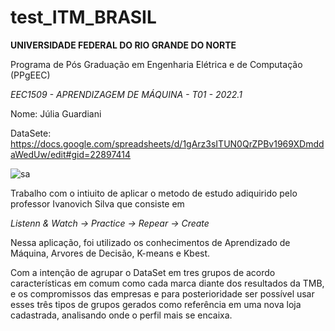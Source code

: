 # test_ITM_BRASIL

**UNIVERSIDADE FEDERAL DO RIO GRANDE DO NORTE**

Programa de Pós Graduação em Engenharia Elétrica e de Computação (PPgEEC)

*EEC1509 - APRENDIZAGEM DE MÁQUINA - T01 - 2022.1*

Nome: Júlia Guardiani

DataSete: https://docs.google.com/spreadsheets/d/1gArz3sITUN0QrZPBv1969XDmddaWedUw/edit#gid=22897414

![sa](https://user-images.githubusercontent.com/42269517/171933913-f324ba86-3731-4887-88d6-dd9fdfc1f4fc.png)


 Trabalho com o intiuito de aplicar o metodo de estudo adiquirido pelo professor Ivanovich Silva que consiste em 
 
  *Listenn & Watch -> Practice -> Repear -> Create*
 
 Nessa aplicação, foi utilizado os conhecimentos de Aprendizado de Máquina, Arvores de Decisão, K-means e Kbest. 
 
 
 Com a intenção de agrupar o DataSet em tres grupos de acordo características em comum como cada marca  diante dos resultados da TMB,
 e os compromissos das empresas e para  posterioridade ser possível usar esses três tipos de grupos gerados como referência em 
 uma nova loja cadastrada, analisando onde o perfil mais se encaixa.


